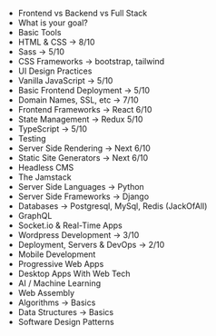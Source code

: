 - Frontend vs Backend vs Full Stack
- What is your goal?
- Basic Tools
- HTML & CSS -> 8/10
- Sass -> 5/10
- CSS Frameworks -> bootstrap, tailwind
- UI Design Practices
- Vanilla JavaScript -> 5/10
- Basic Frontend Deployment -> 5/10
- Domain Names, SSL, etc -> 7/10
- Frontend Frameworks -> React 6/10
- State Management -> Redux 5/10
- TypeScript -> 5/10
- Testing
- Server Side Rendering -> Next 6/10
- Static Site Generators -> Next 6/10
- Headless CMS
- The Jamstack
- Server Side Languages -> Python
- Server Side Frameworks -> Django
- Databases -> Postgresql, MySql, Redis (JackOfAll)
- GraphQL
- Socket.io  & Real-Time Apps
- Wordpress Development -> 3/10
- Deployment, Servers & DevOps -> 2/10
- Mobile Development
- Progressive Web Apps
- Desktop Apps With Web Tech
- AI / Machine Learning
- Web Assembly
- Algorithms -> Basics
- Data Structures -> Basics
- Software Design Patterns